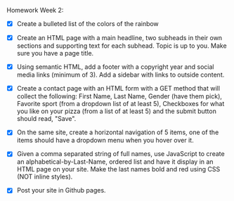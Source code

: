Homework Week 2:

- [x] Create a bulleted list of the colors of the rainbow

- [x] Create an HTML page with a main headline, two subheads in their own sections and supporting text for each subhead. Topic is up to you. Make sure you have a page title.

- [x] Using semantic HTML, add a footer with a copyright year and social media links (minimum of 3). Add a sidebar with links to outside content.

- [x] Create a contact page with an HTML form with a GET method that will collect the following: First Name, Last Name, Gender (have them pick), Favorite sport (from a dropdown list of at least 5), Checkboxes for what you like on your pizza (from a list of at least 5) and
the submit button should read, "Save".

- [x] On the same site, create a horizontal navigation of 5 items, one of the items should have a dropdown menu when you hover over it.

- [x] Given a comma separated string of full names, use JavaScript to create an alphabetical-by-Last-Name, ordered list and have it display in an HTML page on your site. Make the last names bold and red using CSS (NOT inline styles).

- [x] Post your site in Github pages.